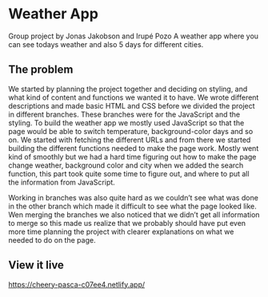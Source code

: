 # Weather App

Group project by Jonas Jakobson and Irupé Pozo
A weather app where you can see todays weather and also 5 days for different cities.



## The problem
We started by planning the project together and deciding on styling, and what kind of content and functions we wanted it to have. We wrote different descriptions and made basic HTML and CSS before we divided the project in different branches. These branches were for the JavaScript and the styling. To build the weather app we mostly used JavaScript so that the page would be able to switch temperature, background-color days and so on. 
We started with fetching the different URLs and from there we started building the different functions needed to make the page work. Mostly went kind of smoothly but we had a hard time figuring out how to make the page change weather, background color and city when we added the search function, this part took quite some time to figure out, and where to put all the information from JavaScript.

Working in branches was also quite hard as we couldn’t see what was done in the other branch which made it difficult to see what the page looked like. Wen merging the branches we also noticed that we didn’t get all information to merge so this made us realize that we probably should have put even more time planning the project with clearer explanations on what we needed to do on the page. 



## View it live

https://cheery-pasca-c07ee4.netlify.app/
